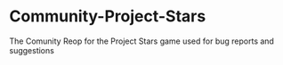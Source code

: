# Community-Project-Stars
The Comunity Reop for the Project Stars game used for bug reports and suggestions
